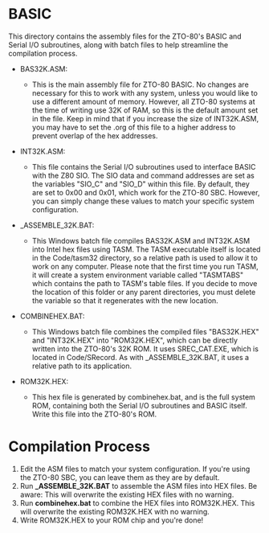 # BASIC
This directory contains the assembly files for the ZTO-80's BASIC and Serial I/O subroutines, along with batch files to help streamline the compilation process.

- BAS32K.ASM:
  - This is the main assembly file for ZTO-80 BASIC. No changes are necessary for this to work with any system, unless you would like to use a different amount of memory. However, all ZTO-80 systems at the time of writing use 32K of RAM, so this is the default amount set in the file.
  Keep in mind that if you increase the size of INT32K.ASM, you may have to set the .org of this file to a higher address to prevent overlap of the hex addresses.

- INT32K.ASM:
  - This file contains the Serial I/O subroutines used to interface BASIC with the Z80 SIO.
  The SIO data and command addresses are set as the variables "SIO_C" and "SIO_D" within this file. By default, they are set to 0x00 and 0x01, which work for the ZTO-80 SBC. However, you can simply change these values to match your specific system configuration.

- \_ASSEMBLE_32K.BAT:
  - This Windows batch file compiles BAS32K.ASM and INT32K.ASM into Intel hex files using TASM. The TASM executable itself is located in the Code/tasm32 directory, so a relative path is used to allow it to work on any computer.
  Please note that the first time you run TASM, it will create a system environment variable called "TASMTABS" which contains the path to TASM's table files. If you decide to move the location of this folder or any parent directories, you must delete the variable so that it regenerates with the new location.

- COMBINEHEX.BAT:
  - This Windows batch file combines the compiled files "BAS32K.HEX" and "INT32K.HEX" into "ROM32K.HEX", which can be directly written into the ZTO-80's 32K ROM. It uses SREC_CAT.EXE, which is located in Code/SRecord. As with \_ASSEMBLE_32K.BAT, it uses a relative path to its application.

- ROM32K.HEX:
  - This hex file is generated by combinehex.bat, and is the full system ROM, containing both the Serial I/O subroutines and BASIC itself. Write this file into the ZTO-80's ROM.

# Compilation Process
1. Edit the ASM files to match your system configuration. If you're using the ZTO-80 SBC, you can leave them as they are by default.
2. Run **_ASSEMBLE_32K.BAT** to assemble the ASM files into HEX files. Be aware: This will overwrite the existing HEX files with no warning.
3. Run **combinehex.bat** to combine the HEX files into ROM32K.HEX. This will overwrite the existing ROM32K.HEX with no warning.
4. Write ROM32K.HEX to your ROM chip and you're done!
